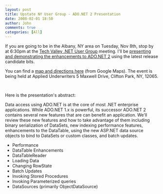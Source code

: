 ```yaml
---
layout: post
title: Upstate NY User Group - ADO.NET 2 Presentation
date: 2008-02-01 18:50
author: John
comments: true
categories: [All]
---
```

<P>If you are going to be in the Albany, NY area on Tuesday, Nov 8th, stop by at 6:30pm at the <A href="http://www.tvug.net/">Tech Valley .NET User Group</A> meeting. I'll be <A href="http://www.tvug.net/site/294/default.aspx">presenting and demonstrating the enhancements to ADO.NET 2</A> using the latest release candidate bits. </P> <P>You can find a <A href="http://maps.google.com/maps?q=5+Maxwell+Drive,+Clifton+Park,+NY,+12065&amp;hl=en">map and directions here</A> (from Google Maps). The event is being held at <SPAN class=NormalBold id=_ctl3_DesktopThreePanes1_ThreePanes__ctl11_lblLocation>Applied Underwriters </SPAN><SPAN class=Normal id=_ctl3_DesktopThreePanes1_ThreePanes__ctl11_lblAddress>5 Maxwell Drive, Clifton Park, NY, 12065.</SPAN></P> <P>&nbsp;</P> <P>Here is the presentation's abstract:</P> <P>Data access using ADO.NET is at the core of most .NET enterprise applications. While ADO.NET 1.x is powerful, its successor ADO.NET 2 contains several new features that are can benefit an application. We'll review these new features and how to take advantage of them including binary serialization of DataSets, new indexing performance features, enhancements to the DataTable, using the new ASP.NET data source objects to bind to DataSets or custom classes, and batch updates.</P> <P> <UL> <LI>Performance <LI>DataTable Enhancements <LI>DataTableReader <LI>Loading Data <LI>Changing RowState <LI>Batch Updates <LI>Invoking Stored Procedures <LI>Invoking Parameterized queries <LI>DataSources (primarily ObjectDataSource)</LI></UL> <P>&nbsp;</P>


